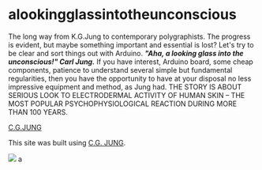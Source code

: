 # alookingglassintotheunconscious
The long way from K.G.Jung to contemporary polygraphists. The progress is evident, but maybe something important and essential is lost? Let's try to be clear and sort things out with Arduino. ***"Aha, a looking glass into the unconscious!" Carl Jung.***  If you have interest, Arduino board, some cheap components, patience to understand several simple but fundamental regularities, then you have the opportunity to have at your disposal no less impressive equipment and method, as Jung had.  THE STORY IS ABOUT SERIOUS LOOK TO ELECTRODERMAL ACTIVITY OF HUMAN SKIN – THE MOST POPULAR PSYCHOPHYSIOLOGICAL REACTION DURING MORE THAN 100 YEARS.

[C.G.JUNG](https://github.com/algal16/alookingglassintotheunconscious/blob/main/CGJung.jpg)

This site was built using [C.G. JUNG](http://www.delfi.lv).

![](https://github.com/algal16/alookingglassintotheunconscious/blob/main/CGJungmaza.jpg)
a
